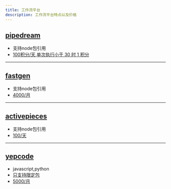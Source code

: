 ```yaml
---
title: 工作流平台
description: 工作流平台特点以及价格
---
```


## [pipedream](https://pipedream.com/)

- 支持node包引用
- [100积分/天](https://pipedream.com/pricing),[单次执行小于 30 时 1 积分](https://pipedream.com/docs/pricing/#how-does-workflow-memory-affect-credits)

---

## [fastgen](https://app.fastgen.com/)

- 支持node包引用
- [4000/月](https://fastgen.com/pricing)

---

## [activepieces](https://cloud.activepieces.com/flows)

- 支持node包引用
- [100/天](https://activepieces.com/pricing)

---

## [yepcode](https://cloud.yepcode.io/)

- javascript,python
- [只支持限定包](https://yepcode.io/docs/libraries)
- [5000/月](https://cloud.yepcode.io/dgjx/settings/details)